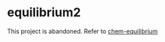 # equilibrium2

This project is abandoned. Refer to [chem-equilibrium](https://github.com/cheminfo-js/chem-equilibrium)
